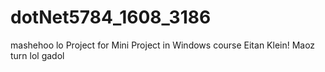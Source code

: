 # dotNet5784_1608_3186
mashehoo lo
Project for Mini Project in Windows course
Eitan Klein!
Maoz turn
lol gadol
